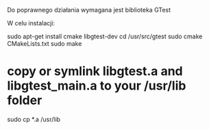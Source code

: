 Do poprawnego działania wymagana jest biblioteka GTest

W celu instalacji:

sudo apt-get install cmake libgtest-dev
cd /usr/src/gtest
sudo cmake CMakeLists.txt
sudo make

# copy or symlink libgtest.a and libgtest_main.a to your /usr/lib folder
sudo cp *.a /usr/lib